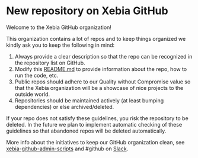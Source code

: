 # New repository on Xebia GitHub

Welcome to the Xebia GitHub organization!

This organization contains a lot of repos and to keep things organized we kindly ask you to keep the following in mind:

1. Always provide a clear description so that the repo can be recognized in the repository list on GitHub.
2. Modify this [README.md](./README.md) to provide information about the repo, how to run the code, etc.
3. Public repos should adhere to our Quality without Compromise value so that the Xebia organization will be a showcase of nice projects to the outside world.
4. Repositories should be maintained actively (at least bumping dependencies) or else archived/deleted.

If your repo does not satisfy these guidelines, you risk the repository to be deleted.
In the future we plan to implement automatic checking of these guidelines so that abandoned repos will be deleted automatically.

More info about the initiatives to keep our GitHub organization clean, see [xebia-github-admin-scripts](https://www.github.com/xebia/xebia-github-admin-scripts) and #github on [Slack](https://xebia.slack.com).
